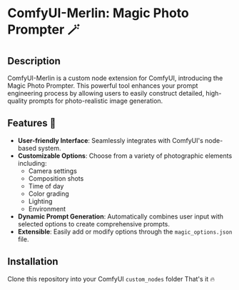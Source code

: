 # ComfyUI-Merlin: Magic Photo Prompter 🪄

## Description

ComfyUI-Merlin is a custom node extension for ComfyUI, introducing the Magic Photo Prompter. This powerful tool enhances your prompt engineering process by allowing users to easily construct detailed, high-quality prompts for photo-realistic image generation.

## Features 🔮

- **User-friendly Interface**: Seamlessly integrates with ComfyUI's node-based system.
- **Customizable Options**: Choose from a variety of photographic elements including:
  - Camera settings
  - Composition shots
  - Time of day
  - Color grading
  - Lighting
  - Environment
- **Dynamic Prompt Generation**: Automatically combines user input with selected options to create comprehensive prompts.
- **Extensible**: Easily add or modify options through the `magic_options.json` file.

## Installation

Clone this repository into your ComfyUI `custom_nodes` folder
That's it 🔥
